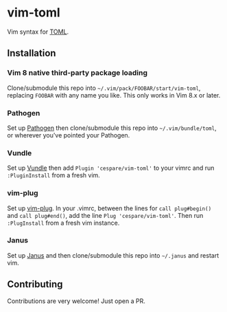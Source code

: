 # vim-toml

Vim syntax for [TOML](https://github.com/toml-lang/toml).

## Installation

### Vim 8 native third-party package loading

Clone/submodule this repo into `~/.vim/pack/FOOBAR/start/vim-toml`, replacing `FOOBAR` with any name you like. This only works in Vim 8.x or later.

### Pathogen

Set up [Pathogen](https://github.com/tpope/vim-pathogen) then clone/submodule this repo into `~/.vim/bundle/toml`, or wherever you've pointed your Pathogen.

### Vundle

Set up [Vundle](https://github.com/VundleVim/Vundle.vim) then add `Plugin 'cespare/vim-toml'` to your vimrc and run `:PluginInstall` from a fresh vim.

### vim-plug

Set up [vim-plug](https://github.com/junegunn/vim-plug). In your .vimrc, between the lines for `call plug#begin()` and `call plug#end()`, add the line `Plug 'cespare/vim-toml'`. Then run `:PlugInstall` from a fresh vim instance.

### Janus

Set up [Janus](https://github.com/carlhuda/janus) and then clone/submodule this repo into `~/.janus` and restart vim.

## Contributing

Contributions are very welcome! Just open a PR.

